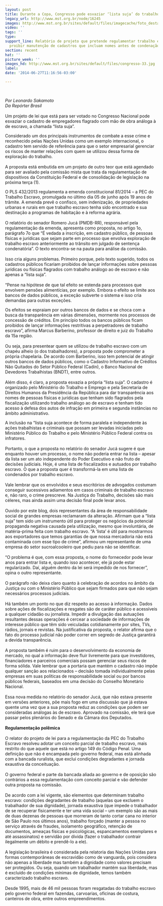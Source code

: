 ```yaml
---
layout: post
title: Durante a Copa, Congresso pode esvaziar ‘lista suja’ do trabalho escravo
legacy_url: http://www.mst.org.br/node/16245
images: http://www.mst.org.br/sites/default/files/imagecache/foto_destaque/congresso-33.jpg
video: ''
tags: ''
type: 
support_line: Relatório de projeto que pretende regulamentar trabalho escravo quer
  proibir manutenção de cadastros que incluam nomes antes de condenação judicial
section: recent
hat: ''
picture_week: ''
images_hd: http://www.mst.org.br/sites/default/files/congresso-33.jpg
label: 
date: '2014-06-27T11:16:56-03:00'

---
```

<p>&nbsp;</p><p><em>Por Leonardo Sakamoto<br>Da Repórter Brasil</em><br><br>Um projeto de lei que está para ser votado no Congresso Nacional pode esvaziar o cadastro de empregadores flagrado com mão de obra análoga à de escravo, a chamada “lista suja”.</p><p>Considerado um dos principais instrumentos de combate a esse crime e reconhecido pelas Nações Unidas como um exemplo internacional, o cadastro tem servido de referência para que o setor empresarial gerenciar os riscos de manter relações com quem se utilizou dessa forma de exploração do trabalho.<br><br>A proposta está embutida em um projeto de outro teor que está agendado para ser avaliado pela comissão mista que trata da regulamentação de dispositivos da Constituição Federal e de consolidação de legislação na próxima terça (1).</p><p>O PLS 432/2013 regulamenta a emenda constitucional 81/2014 – a PEC do Trabalho Escravo, promulgada no último dia 05 de junho após 19 anos de trâmite. A emenda prevê o confisco, sem indenização, de propriedades urbanas e rurais em que trabalho escravo tenha sido encontrado e sua destinação a programas de habitação e à reforma agrária.<br><br>O relatório do senador Romero Jucá (PMDB-RR), responsável pela regulamentação da emenda, apresenta como proposta, no artigo 1o, parágrafo 7o que “É vedada a inscrição, em cadastro público, de pessoas físicas e jurídicas que sejam parte em processo que envolva exploração de trabalho escravo anteriormente ao trânsito em julgado de sentença condenatória”. O texto encontra-se na pauta para análise da comissão.<br><br>Isso cria alguns problemas. Primeiro porque, pelo texto sugerido, todos os cadastros públicos ficariam proibidos de lançar informações sobre pessoas jurídicas ou físicas flagrados com trabalho análogo ao de escravo e não apenas a “lista suja”.<br><br>“Pense na hipótese de que tal efeito se estenda para processos que envolvem pensões alimentícias, por exemplo. Embora o efeito se limite aos bancos de dados públicos, a exceção subverte o sistema e isso cria demandas para outras exceções.</p><p>Os efeitos se espraiam por outros bancos de dados e se choca com a busca da transparência em várias dimensões, mormente nos processos de concessão de créditos. Em princípio todos os bancos públicos ficam proibidos de lançar informações restritivas a perpetradores de trabalho escravo”, afirma Marcus Barberino, professor de direito e juiz do Trabalho da 15a região.<br><br>Ou seja, para presentear quem se utilizou de trabalho escravo com um chapéu alheio (o dos trabalhadores), a proposta pode comprometer a própria chapelaria. De acordo com Barberino, isso tem potencial de atingir outros bancos de dados públicos, como o Cadastro Informativo de Créditos Não Quitados do Setor Público Federal (Cadin), o Banco Nacional de Devedores Trabalhistas (BNDT), entre outros.<br><br>Além disso, é claro, a proposta esvazia a própria “lista suja”. O cadastro é organizado pelo Ministério do Trabalho e Emprego e pela Secretaria de Direitos Humanos da Presidência da República para dar transparência aos nomes de pessoas físicas e jurídicas que tenham sido flagrados pela fiscalização utilizando trabalho análogo ao de escravo e tenham tido acesso à defesa dos autos de infração em primeira e segunda instâncias no âmbito administrativo.</p><p>A inclusão na “lista suja acontece de forma paralela e independente às ações trabalhistas e criminais que possam ser levadas iniciadas pelo Ministério Público do Trabalho e pelo Ministério Público Federal contra os infratores.<br><br>Portanto, o que a proposta no relatório do senador Jucá sugere é que enquanto houver um processo, o nome não poderia entrar na lista – apesar da lista ser um ato independente do Poder Executivo e não fruto de decisões judiciais. Hoje, é uma lista de fiscalizados e autuados por trabalho escravo. O que a proposta quer é transformá-la em uma lista de condenados por trabalho escravo.<br><br>Vale lembrar que os envolvidos e seus escritórios de advogados costumam conseguir sucessivos adiamentos em casos criminais de trabalho escravo e, não raro, o crime prescreve. Na Justiça do Trabalho, decisões são mais céleres, mas ainda assim uma decisão final pode levar anos.<br><br>Ouvido por este blog, dois representantes da área de responsabilidade social de grandes empresas reclamaram da alteração. Afirmam que a “lista suja” tem sido um instrumento útil para proteger os negócios da potencial propaganda negativa causada pela utilização, mesmo que involuntária, de matéria-prima feita com trabalho escravo. “A ‘lista’ é útil para mostrarmos aos exportadores que temos garantias de que nossa mercadoria não está contaminada com esse tipo de crime”, afirmou um representante de uma empresa do setor sucroalcooleiro que pediu para não se identificar.<br><br>“O problema é que, com essa proposta, o nome do fornecedor pode levar anos para entrar lista e, quando isso acontecer, ele já pode estar regularizado. Daí, alguém dentro da lei será impedido de nos fornecer”, opina o outro representante.<br><br>O parágrafo não deixa claro quanto à celebração de acordos no âmbito da Justiça ou com o Ministério Público que sejam firmados para que não sejam necessários processos judiciais.<br><br>Há também um ponto no que diz respeito ao acesso à informação. Dados sobre ações de fiscalizações e resgates são de caráter público e acessíveis a qualquer cidadão ou jornalista. Impedir a divulgação das autuações resultantes dessas operações é cercear a sociedade de informações de interesse público que têm sido veiculadas cotidianamente por sites, TVs, rádios, jornais e revistas. Na justificativa da proposta, o relator afirma que o fato do processo judicial não poder correr em segredo de Justiça garantirá a devida transparência.<br><br>A proposta também é ruim para o desenvolvimento da economia de mercado, no qual a informação deve fluir livremente para que investidores, financiadores e parceiros comerciais possam gerenciar seus riscos de forma sólida. Vale lembrar que a portaria que mantém o cadastro não impõe qualquer sanção aos relacionados – decisão tomada individualmente pelas empresas em suas políticas de responsabilidade social ou por bancos públicos federais, baseados em uma decisão do Conselho Monetário Nacional.<br><br>Essa nova medida no relatório do senador Jucá, que não estava presente em versões anteriores, põe mais fogo em uma discussão que já estava quente uma vez que a sua proposta reduz as condições que podem ser consideradas análogas às de escravo. Aprovado na comissão, ele terá que passar pelos plenários do Senado e da Câmara dos Deputados.<br><br><strong>Regulamentação polêmica</strong> <br><br>O relator do projeto de lei para a regulamentação da PEC do Trabalho Escravo resolveu adotar um conceito parcial de trabalho escravo, mais restrito do que aquele que está no artigo 149 do Código Penal. Uma definição que não é encampada pelo governo federal, mas está alinhada com a bancada ruralista, que exclui condições degradantes e jornada exaustiva da conceituação.<br><br>O governo federal e parte da bancada aliada ao governo e de oposição são contrários a essa regulamentação com conceito parcial e vão defender outra proposta na comissão.<br><br>De acordo com a lei vigente, são elementos que determinam trabalho escravo: condições degradantes de trabalho (aquelas que excluem o trabalhador de sua dignidade), jornada exaustiva (que impede o trabalhador de se recuperar fisicamente e ter uma vida social – um exemplo são as mais de duas dezenas de pessoas que morreram de tanto cortar cana no interior de São Paulo nos últimos anos), trabalho forçado (manter a pessoa no serviço através de fraudes, isolamento geográfico, retenção de documentos, ameaças físicas e psicológicas, espancamentos exemplares e até assassinatos) e servidão por dívida (fazer o trabalhador contrair ilegalmente um débito e prendê-lo a ele).<br><br>A legislação brasileira é considerada pela relatoria das Nações Unidas para formas contemporâneas de escravidão como de vanguarda, pois considera não apenas a liberdade mas também a dignidade como valores precisam ser protegidos. Ou seja, quando um trabalhador mantém sua liberdade, mas é excluído de condições mínimas de dignidade, temos também caracterizado trabalho escravo.<br><br>Desde 1995, mais de 46 mil pessoas foram resgatadas do trabalho escravo pelo governo federal em fazendas, carvoarias, oficinas de costura, canteiros de obra, entre outros empreendimentos.</p>

